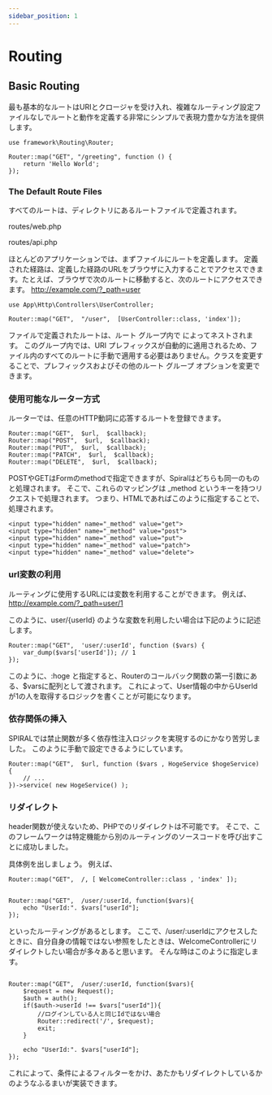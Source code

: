 ```yaml
---
sidebar_position: 1
---
```


# Routing

## Basic Routing

最も基本的なルートはURIとクロージャを受け入れ、複雑なルーティング設定ファイルなしでルートと動作を定義する非常にシンプルで表現力豊かな方法を提供します。

~~~
use framework\Routing\Router;
 
Router::map("GET", "/greeting", function () {
    return 'Hello World';
});
~~~

### The Default Route Files
すべてのルートは、ディレクトリにあるルートファイルで定義されます。

routes/web.php

routes/api.php

ほとんどのアプリケーションでは、まずファイルにルートを定義します。
定義された経路は、定義した経路のURLをブラウザに入力することでアクセスできます。たとえば、ブラウザで次のルートに移動すると、次のルートにアクセスできます。
http://example.com/?_path=user

~~~
use App\Http\Controllers\UserController;
 
Router::map("GET",  "/user",  [UserController::class, 'index']);
~~~


ファイルで定義されたルートは、ルート グループ内で によってネストされます。
このグループ内では、URI プレフィックスが自動的に適用されるため、ファイル内のすべてのルートに手動で適用する必要はありません。クラスを変更することで、プレフィックスおよびその他のルート グループ オプションを変更できます。

### 使用可能なルーター方式
ルーターでは、任意のHTTP動詞に応答するルートを登録できます。
~~~
Router::map("GET",  $url,  $callback);
Router::map("POST",  $url,  $callback);
Router::map("PUT",  $url,  $callback);
Router::map("PATCH",  $url,  $callback);
Router::map("DELETE",  $url,  $callback);
~~~

POSTやGETはFormのmethodで指定できますが、Spiralはどちらも同一のものと処理されます。
そこで、これらのマッピングは _method というキーを持つリクエストで処理されます。
つまり、HTMLであればこのように指定することで、処理されます。
~~~ 
<input type="hidden" name="_method" value="get">
<input type="hidden" name="_method" value="post">
<input type="hidden" name="_method" value="put">
<input type="hidden" name="_method" value="patch">
<input type="hidden" name="_method" value="delete">
~~~
### url変数の利用
ルーティングに使用するURLには変数を利用することができます。
例えば、
http://example.com/?_path=user/1

このように、user/{userId} のような変数を利用したい場合は下記のように記述します。

~~~
Router::map("GET",  'user/:userId', function ($vars) {
    var_dump($vars['userId']); // 1
});
~~~

このように、:hoge と指定すると、Routerのコールバック関数の第一引数にある、$varsに配列として渡されます。
これによって、User情報の中からUserIdが1の人を取得するロジックを書くことが可能になります。

### 依存関係の挿入
SPIRALでは禁止関数が多く依存性注入ロジックを実現するのにかなり苦労しました。
このように手動で設定できるようにしています。

~~~
Router::map("GET",  $url, function ($vars , HogeService $hogeService) {
    // ...
})->service( new HogeService() );
~~~

### リダイレクト
header関数が使えないため、PHPでのリダイレクトは不可能です。
そこで、このフレームワークは特定機能から別のルーティングのソースコードを呼び出すことに成功しました。

具体例を出しましょう。
例えば、

~~~
Router::map("GET",  /, [ WelcomeController::class , 'index' ]);


Router::map("GET",  /user/:userId, function($vars){
    echo "UserId:". $vars["userId"];
});
~~~

といったルーティングがあるとします。
ここで、/user/:userIdにアクセスしたときに、自分自身の情報ではない参照をしたときは、WelcomeControllerにリダイレクトしたい場合が多々あると思います。
そんな時はこのように指定します。
~~~

Router::map("GET",  /user/:userId, function($vars){
    $request = new Request();
    $auth = auth(); 
    if($auth->userId !== $vars["userId"]){
        //ログインしている人と同じIdではない場合
        Router::redirect('/', $request);
        exit;
    }

    echo "UserId:". $vars["userId"];
});
~~~

これによって、条件によるフィルターをかけ、あたかもリダイレクトしているかのようなふるまいが実装できます。
